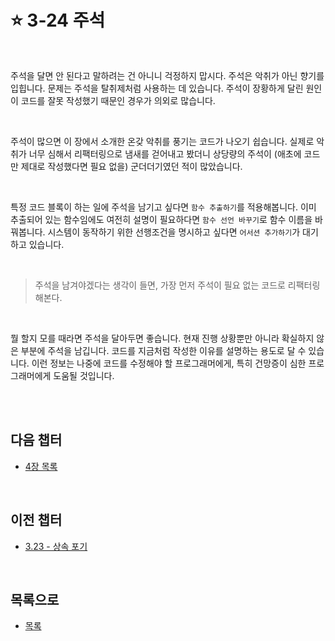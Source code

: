 # :star: 3-24 주석

<br>

주석을 달면 안 된다고 말하려는 건 아니니 걱정하지 맙시다. 주석은 악취가 아닌 향기를 입힙니다. 문제는 주석을 탈취제처럼 사용하는 데 있습니다. 주석이 장황하게 달린 원인이 코드를 잘못 작성했기 때문인 경우가 의외로 많습니다.

<br>

주석이 많으면 이 장에서 소개한 온갖 악취를 풍기는 코드가 나오기 쉽습니다. 실제로 악취가 너무 심해서 리팩터링으로 냄새를 걷어내고 봤더니 상당량의 주석이 (애초에 코드만 제대로 작성했다면 필요 없을) 군더더기였던 적이 많았습니다.

<br>

특정 코드 블록이 하는 일에 주석을 남기고 싶다면 `함수 추출하기`를 적용해봅니다. 이미 추출되어 있는 함수임에도 여전히 설명이 필요하다면 `함수 선언 바꾸기`로 함수 이름을 바꿔봅니다. 시스템이 동작하기 위한 선행조건을 명시하고 싶다면 `어서션 추가하기`가 대기하고 있습니다.

<br>

> 주석을 남겨야겠다는 생각이 들면, 가장 먼저 주석이 필요 없는 코드로 리팩터링해본다.

<br>

뭘 할지 모를 때라면 주석을 달아두면 좋습니다. 현재 진행 상황뿐만 아니라 확실하지 않은 부분에 주석을 남깁니다. 코드를 지금처럼 작성한 이유를 설명하는 용도로 달 수 있습니다. 이런 정보는 나중에 코드를 수정해야 할 프로그래머에게, 특히 건망증이 심한 프로그래머에게 도움될 것입니다.

<br>

<br>

## 다음 챕터

- [4장 목록](https://github.com/Esoolgnah/Summary_of_Refactoring_2nd_Edition/blob/main/Notes/04_테스트_구축하기/04_00_테스트_구축하기.md)

<br>

## 이전 챕터

- [3.23 - 상속 포기](https://github.com/Esoolgnah/Summary_of_Refactoring_2nd_Edition/blob/main/Notes/03_코드에서_나는_악취/03_23_상속_포기.md)

<br>

## 목록으로

- [목록](https://github.com/Esoolgnah/Summary_of_Refactoring_2nd_Edition/blob/main/Notes/03_코드에서_나는_악취/03_00_코드에서_나는_악취.md)
